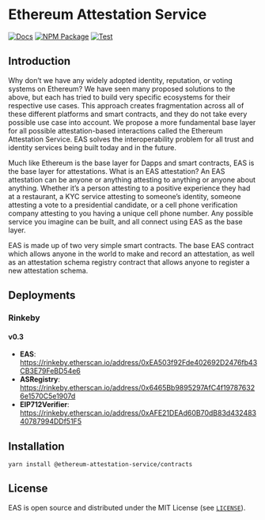 # Ethereum Attestation Service

[![Docs](https://img.shields.io/badge/docs-%F0%9F%93%84-blue)](https://eas.eth.link)
[![NPM Package](https://img.shields.io/npm/v/@ethereum-attestation-service/contracts.svg)](https://www.npmjs.org/package/@ethereum-attestation-service/contracts)
[![Test](https://github.com/ethereum-attestation-service/contracts/actions/workflows/workflow.yml/badge.svg)](https://github.com/ethereum-attestation-service/contracts/actions/workflows/workflow.yml)

## Introduction

Why don’t we have any widely adopted identity, reputation, or voting systems on Ethereum? We have seen many proposed solutions to the above, but each has tried to build very specific ecosystems for their respective use cases. This approach creates fragmentation across all of these different platforms and smart contracts, and they do not take every possible use case into account. We propose a more fundamental base layer for all possible attestation-based interactions called the Ethereum Attestation Service. EAS solves the interoperability problem for all trust and identity services being built today and in the future.

Much like Ethereum is the base layer for Dapps and smart contracts, EAS is the base layer for attestations. What is an EAS attestation? An EAS attestation can be anyone or anything attesting to anything or anyone about anything. Whether it’s a person attesting to a positive experience they had at a restaurant, a KYC service attesting to someone’s identity, someone attesting a vote to a presidential candidate, or a cell phone verification company attesting to you having a unique cell phone number. Any possible service you imagine can be built, and all connect using EAS as the base layer.

EAS is made up of two very simple smart contracts. The base EAS contract which allows anyone in the world to make and record an attestation, as well as an attestation schema registry contract that allows anyone to register a new attestation schema.

## Deployments

### Rinkeby

#### v0.3

- **EAS**: <https://rinkeby.etherscan.io/address/0xEA503f92Fde402692D2476fb43CB3E79FeBD54e6>
- **ASRegistry**: <https://rinkeby.etherscan.io/address/0x6465Bb9895297AfC4f197876326e1570C5e1907d>
- **EIP712Verifier**: <https://rinkeby.etherscan.io/address/0xAFE21DEAd60B70dB83d43248340787994DDf51F5>

## Installation

```console
yarn install @ethereum-attestation-service/contracts
```

## License

EAS is open source and distributed under the MIT License (see [`LICENSE`](./LICENSE)).
